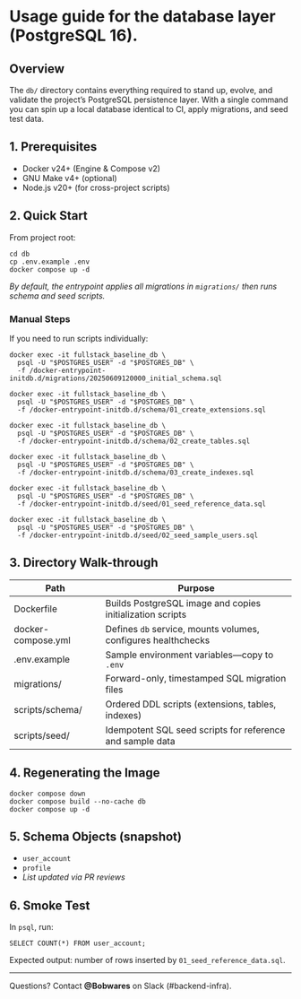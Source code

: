 # Usage guide for the database layer (PostgreSQL 16).


## Overview

The `db/` directory contains everything required to stand up, evolve, and validate the project’s PostgreSQL persistence layer. With a single command you can spin up a local database identical to CI, apply migrations, and seed test data.

## 1. Prerequisites

* Docker v24+ (Engine & Compose v2)
* GNU Make v4+ (optional)
* Node.js v20+ (for cross-project scripts)

## 2. Quick Start

From project root:

```
cd db  
cp .env.example .env  
docker compose up -d  
```

*By default, the entrypoint applies all migrations in `migrations/` then runs schema and seed scripts.*

### Manual Steps

If you need to run scripts individually:

```
docker exec -it fullstack_baseline_db \
  psql -U "$POSTGRES_USER" -d "$POSTGRES_DB" \
  -f /docker-entrypoint-initdb.d/migrations/20250609120000_initial_schema.sql

docker exec -it fullstack_baseline_db \
  psql -U "$POSTGRES_USER" -d "$POSTGRES_DB" \
  -f /docker-entrypoint-initdb.d/schema/01_create_extensions.sql

docker exec -it fullstack_baseline_db \
  psql -U "$POSTGRES_USER" -d "$POSTGRES_DB" \
  -f /docker-entrypoint-initdb.d/schema/02_create_tables.sql

docker exec -it fullstack_baseline_db \
  psql -U "$POSTGRES_USER" -d "$POSTGRES_DB" \
  -f /docker-entrypoint-initdb.d/schema/03_create_indexes.sql

docker exec -it fullstack_baseline_db \
  psql -U "$POSTGRES_USER" -d "$POSTGRES_DB" \
  -f /docker-entrypoint-initdb.d/seed/01_seed_reference_data.sql

docker exec -it fullstack_baseline_db \
  psql -U "$POSTGRES_USER" -d "$POSTGRES_DB" \
  -f /docker-entrypoint-initdb.d/seed/02_seed_sample_users.sql
```

## 3. Directory Walk-through

| Path               | Purpose                                                       |
| ------------------ | ------------------------------------------------------------- |
| Dockerfile         | Builds PostgreSQL image and copies initialization scripts     |
| docker-compose.yml | Defines `db` service, mounts volumes, configures healthchecks |
| .env.example       | Sample environment variables—copy to `.env`                   |
| migrations/        | Forward-only, timestamped SQL migration files                 |
| scripts/schema/    | Ordered DDL scripts (extensions, tables, indexes)             |
| scripts/seed/      | Idempotent SQL seed scripts for reference and sample data     |

## 4. Regenerating the Image

```
docker compose down  
docker compose build --no-cache db  
docker compose up -d  
```

## 5. Schema Objects (snapshot)

* `user_account`
* `profile`
* *List updated via PR reviews*

## 6. Smoke Test

In `psql`, run:

```
SELECT COUNT(*) FROM user_account;
```

Expected output: number of rows inserted by `01_seed_reference_data.sql`.

---

Questions? Contact **@Bobwares** on Slack (#backend-infra).
